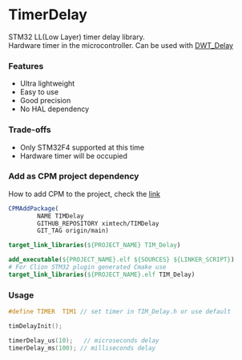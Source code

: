 # TimerDelay
STM32 LL(Low Layer) timer delay library.\
Hardware timer in the microcontroller. Can be used with [DWT_Delay](https://github.com/ximtech/DWTDelay)

### Features
- Ultra lightweight
- Easy to use
- Good precision
- No HAL dependency

### Trade-offs
- Only STM32F4 supported at this time
- Hardware timer will be occupied

### Add as CPM project dependency
How to add CPM to the project, check the [link](https://github.com/cpm-cmake/CPM.cmake)
```cmake
CPMAddPackage(
        NAME TIMDelay
        GITHUB_REPOSITORY ximtech/TIMDelay
        GIT_TAG origin/main)

target_link_libraries(${PROJECT_NAME} TIM_Delay)
```
```cmake
add_executable(${PROJECT_NAME}.elf ${SOURCES} ${LINKER_SCRIPT})
# For Clion STM32 plugin generated Cmake use 
target_link_libraries(${PROJECT_NAME}.elf TIM_Delay)
```

### Usage
```C
#define TIMER  TIM1 // set timer in TIM_Delay.h or use default
```

```C
timDelayInit();

timerDelay_us(10);   // microseconds delay
timerDelay_ms(100); // milliseconds delay
```
